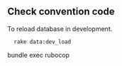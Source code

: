 ## Check convention code

To reload database in development.
```
  rake data:dev_load

```
  bundle exec rubocop

